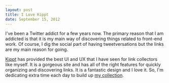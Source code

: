 ```yaml
---
layout: post
title: I Love Kippt
date: September 15, 2012
---
```


I've been a Twitter addict for a few years now. The primary reason that I am addicted is that it is my main way of discovering things related to front-end work. Of course, I dig the social part of having tweetversations but the links are my main reason for going.

[Kippt](http://kippt.com) has provided the best UI and UX that I have seen for link collectors like myself. It is a gorgeous site and has all of the right features for quickly organizing and discovering links. It is a fantastic design and I love it. So, I'm dedicating extra time each day to build up [my collection](https://kippt.com/dandenney). 